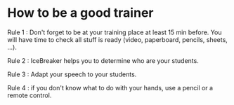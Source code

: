 # How to be a good trainer

Rule 1 : Don't forget to be at your training place at least 15 min before. You will have time to check all stuff is ready \(video, paperboard, pencils, sheets, ...\).

Rule 2 :  IceBreaker helps you to determine who are your students.

Rule 3 : Adapt your speech to your students.

Rule 4 : if you don't know what to do with your hands, use a pencil or a remote control.

